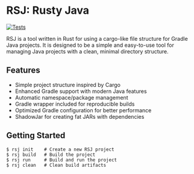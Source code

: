 # RSJ: Rusty Java
[![Tests](https://github.com/zanderlewis/rusty-java/actions/workflows/tests.yml/badge.svg)](https://github.com/zanderlewis/rusty-java/actions/workflows/tests.yml)

RSJ is a tool written in Rust for using a cargo-like file structure for Gradle Java projects. It is designed to be a simple and easy-to-use tool for managing Java projects with a clean, minimal directory structure.

## Features

- Simple project structure inspired by Cargo
- Enhanced Gradle support with modern Java features
- Automatic namespace/package management
- Gradle wrapper included for reproducible builds
- Optimized Gradle configuration for better performance
- ShadowJar for creating fat JARs with dependencies

## Getting Started

```
$ rsj init    # Create a new RSJ project
$ rsj build   # Build the project
$ rsj run     # Build and run the project
$ rsj clean   # Clean build artifacts
```